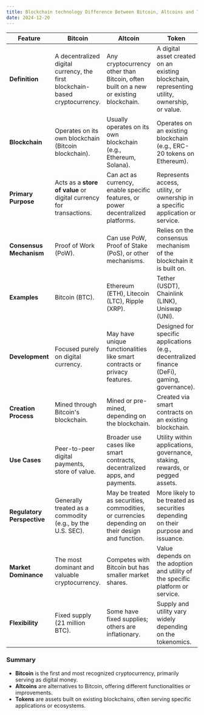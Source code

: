 ```yaml
---
title: Blockchain technology Difference Between Bitcoin, Altcoins and Tokens
date: 2024-12-20
---
```




|Feature|**Bitcoin**|**Altcoin**|**Token**|
|---|---|---|---|
|**Definition**|A decentralized digital currency, the first blockchain-based cryptocurrency.|Any cryptocurrency other than Bitcoin, often built on a new or existing blockchain.|A digital asset created on an existing blockchain, representing utility, ownership, or value.|
|**Blockchain**|Operates on its own blockchain (Bitcoin blockchain).|Usually operates on its own blockchain (e.g., Ethereum, Solana).|Operates on an existing blockchain (e.g., ERC-20 tokens on Ethereum).|
|**Primary Purpose**|Acts as a **store of value** or digital currency for transactions.|Can act as currency, enable specific features, or power decentralized platforms.|Represents access, utility, or ownership in a specific application or service.|
|**Consensus Mechanism**|Proof of Work (PoW).|Can use PoW, Proof of Stake (PoS), or other mechanisms.|Relies on the consensus mechanism of the blockchain it is built on.|
|**Examples**|Bitcoin (BTC).|Ethereum (ETH), Litecoin (LTC), Ripple (XRP).|Tether (USDT), Chainlink (LINK), Uniswap (UNI).|
|**Development**|Focused purely on digital currency.|May have unique functionalities like smart contracts or privacy features.|Designed for specific applications (e.g., decentralized finance (DeFi), gaming, governance).|
|**Creation Process**|Mined through Bitcoin's blockchain.|Mined or pre-mined, depending on the blockchain.|Created via smart contracts on an existing blockchain.|
|**Use Cases**|Peer-to-peer digital payments, store of value.|Broader use cases like smart contracts, decentralized apps, and payments.|Utility within applications, governance, staking, rewards, or pegged assets.|
|**Regulatory Perspective**|Generally treated as a commodity (e.g., by the U.S. SEC).|May be treated as securities, commodities, or currencies depending on their design and function.|More likely to be treated as securities depending on their purpose and issuance.|
|**Market Dominance**|The most dominant and valuable cryptocurrency.|Competes with Bitcoin but has smaller market shares.|Value depends on the adoption and utility of the specific platform or service.|
|**Flexibility**|Fixed supply (21 million BTC).|Some have fixed supplies; others are inflationary.|Supply and utility vary widely depending on the tokenomics.|

### **Summary**

- **Bitcoin** is the first and most recognized cryptocurrency, primarily serving as digital money.
- **Altcoins** are alternatives to Bitcoin, offering different functionalities or improvements.
- **Tokens** are assets built on existing blockchains, often serving specific applications or ecosystems.